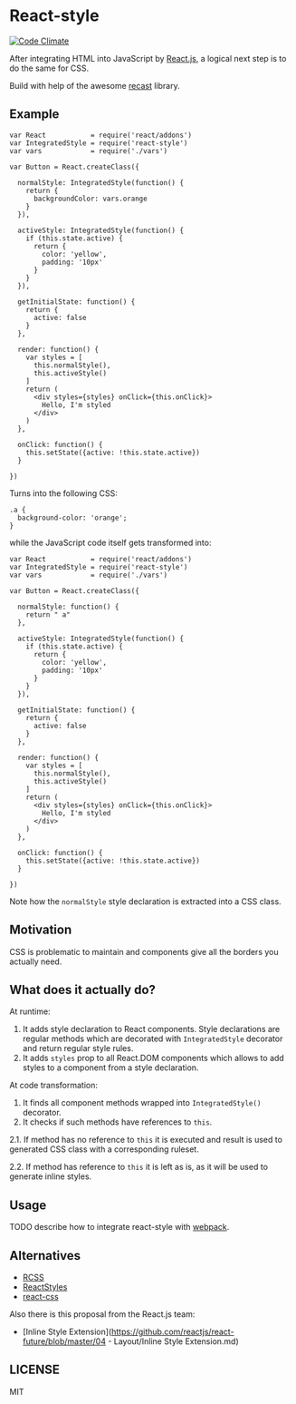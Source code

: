 React-style
===============
[![Code Climate](https://codeclimate.com/github/SanderSpies/IntegratedStyle/badges/gpa.svg)](https://codeclimate.com/github/SanderSpies/IntegratedStyle)

After integrating HTML into JavaScript by [React.js][], a logical next step is
to do the same for CSS.

Build with help of the awesome [recast][] library.

Example
-------

```
var React           = require('react/addons')
var IntegratedStyle = require('react-style')
var vars            = require('./vars')

var Button = React.createClass({

  normalStyle: IntegratedStyle(function() {
    return {
      backgroundColor: vars.orange
    }
  }),

  activeStyle: IntegratedStyle(function() {
    if (this.state.active) {
      return {
        color: 'yellow',
        padding: '10px'
      }
    }
  }),

  getInitialState: function() {
    return {
      active: false
    }
  },

  render: function() {
    var styles = [
      this.normalStyle(),
      this.activeStyle()
    ]
    return (
      <div styles={styles} onClick={this.onClick}>
        Hello, I'm styled
      </div>
    )
  },

  onClick: function() {
    this.setState({active: !this.state.active})
  }

})
```

Turns into the following CSS:

```
.a {
  background-color: 'orange';
}
```

while the JavaScript code itself gets transformed into:
```
var React           = require('react/addons')
var IntegratedStyle = require('react-style')
var vars            = require('./vars')

var Button = React.createClass({

  normalStyle: function() {
    return " a"
  },

  activeStyle: IntegratedStyle(function() {
    if (this.state.active) {
      return {
        color: 'yellow',
        padding: '10px'
      }
    }
  }),

  getInitialState: function() {
    return {
      active: false
    }
  },

  render: function() {
    var styles = [
      this.normalStyle(),
      this.activeStyle()
    ]
    return (
      <div styles={styles} onClick={this.onClick}>
        Hello, I'm styled
      </div>
    )
  },

  onClick: function() {
    this.setState({active: !this.state.active})
  }

})
```

Note how the `normalStyle` style declaration is extracted into a CSS class.

Motivation
----------

CSS is problematic to maintain and components give all the borders you actually
need.

What does it actually do?
-------------------------

At runtime:

1. It adds style declaration to React components. Style declarations are regular
   methods which are decorated with `IntegratedStyle` decorator and return
   regular style rules.
2. It adds `styles` prop to all React.DOM components which allows to add styles
   to a component from a style declaration.

At code transformation:

1. It finds all component methods wrapped into `IntegratedStyle()` decorator.
2. It checks if such methods have references to `this`.

  2.1. If method has no reference to `this` it is executed and result is used to
       generated CSS class with a corresponding ruleset.

  2.2. If method has reference to `this` it is left as is, as it will be used to
       generate inline styles.

Usage
-----

TODO describe how to integrate react-style with [webpack][].


Alternatives
-------------
- [RCSS](https://github.com/chenglou/rcss)
- [ReactStyles](https://github.com/hedgerwang/react-styles)
- [react-css](https://github.com/elierotenberg/react-css)

Also there is this proposal from the React.js team:

- [Inline Style Extension](https://github.com/reactjs/react-future/blob/master/04 - Layout/Inline Style Extension.md)

LICENSE
-------

MIT

[React.js]: http://github.com/facebook/react
[recast]: http://github.com/benjamn/recast
[webpack]: https://webpack.github.io
